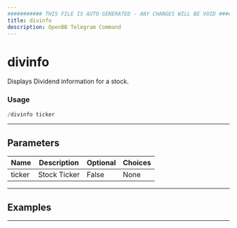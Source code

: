 ```yaml
---
########### THIS FILE IS AUTO GENERATED - ANY CHANGES WILL BE VOID ###########
title: divinfo
description: OpenBB Telegram Command
---
```


# divinfo

Displays Dividend information for a stock.

### Usage

```python wordwrap
/divinfo ticker
```

---

## Parameters

| Name | Description | Optional | Choices |
| ---- | ----------- | -------- | ------- |
| ticker | Stock Ticker | False | None |


---

## Examples


---
